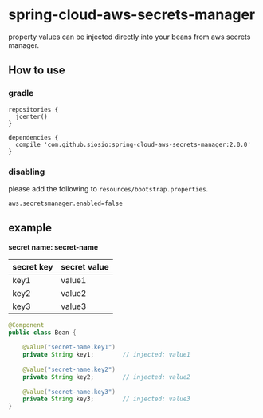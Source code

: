 # spring-cloud-aws-secrets-manager
property values can be injected directly into your beans from aws secrets manager.

## How to use
### gradle
```
repositories {
  jcenter()
}

dependencies {
  compile 'com.github.siosio:spring-cloud-aws-secrets-manager:2.0.0'
}
```

### disabling
please add the following to `resources/bootstrap.properties`.

```properties
aws.secretsmanager.enabled=false
```

## example
**secret name: secret-name**  

| secret key | secret value |
|------------|--------------|
| key1       | value1       |
| key2       | value2       |
| key3       | value3       |

```java
@Component
public class Bean {
    
    @Value("secret-name.key1")
    private String key1;        // injected: value1
    
    @Value("secret-name.key2")
    private String key2;        // injected: value2
    
    @Value("secret-name.key3")
    private String key3;        // injected: value3
}
```

